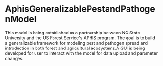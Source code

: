 # AphisGeneralizablePestandPathogenModel
This model is being established as a partnership between NC State University and the US Forest Service's APHIS program. The goal is to build a generalizable framework for modeling pest and pathogen spread and introduction in both forest and agricultural ecosystems.A GUI is being developed for user to interact with the model for data upload and parameter changes.
